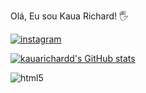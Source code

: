 Olá, Eu sou Kaua Richard! 🖐

[![instagram](https://img.shields.io/badge/Instagram-E4405F?style=for-the-badge&logo=instagram&logoColor=white)](https://www.instagram.com/kaua_richard.s/)

[![kauarichardd's GitHub stats](https://github-readme-stats.vercel.app/api?username=kauarichardd&show_icons=true&theme=dark)](https://github.com/anuraghazra/github-readme-stats)


<div style="display: inline_block">
    <img aling= "center" src="https://img.shields.io/badge/HTML-239120?style=for-the-badge&logo=html5&logoColor=white" alt="html5">
</div>





